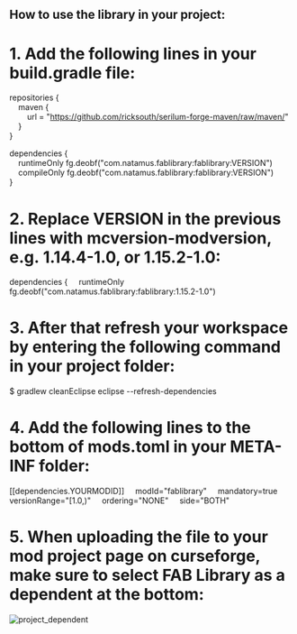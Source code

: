 ## How to use the library in your project:
# 1. Add the following lines in your build.gradle file:

repositories {\
    maven {\
        url = "https://github.com/ricksouth/serilum-forge-maven/raw/maven/" \
    }\
}

dependencies {\
    runtimeOnly fg.deobf("com.natamus.fablibrary:fablibrary:VERSION")\
    compileOnly fg.deobf("com.natamus.fablibrary:fablibrary:VERSION")\
}



# 2. Replace VERSION in the previous lines with mcversion-modversion, e.g. 1.14.4-1.0, or 1.15.2-1.0:
dependencies {
    runtimeOnly fg.deobf("com.natamus.fablibrary:fablibrary:1.15.2-1.0")


# 3. After that refresh your workspace by entering the following command in your project folder:
$ gradlew cleanEclipse eclipse --refresh-dependencies


# 4. Add the following lines to the bottom of mods.toml in your META-INF folder:
[[dependencies.YOURMODID]]
    modId="fablibrary"
    mandatory=true
    versionRange="[1.0,)"
    ordering="NONE"
    side="BOTH"


# 5. When uploading the file to your mod project page on curseforge, make sure to select FAB Library as a dependent at the bottom:

![project_dependent](https://i.imgur.com/6xS9SCK.png)

